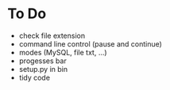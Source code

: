 # To Do

* check file extension
* command line control (pause and continue)
* modes (MySQL, file txt, ...)
* progesses bar
* setup.py in bin
* tidy code
